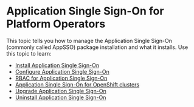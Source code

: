 # Application Single Sign-On for Platform Operators

This topic tells you how to manage the Application Single Sign-On (commonly called AppSSO) 
package installation and what it installs. Use this topic to learn:

- [Install Application Single Sign-On](installation.md)
- [Configure Application Single Sign-On](configuration.md)
- [RBAC for Application Single Sign-On](rbac.md)
- [Application Single Sign-On for OpenShift clusters](openshift.md)
- [Upgrade Application Single Sign-On](../upgrades/index.md)
- [Uninstall Application Single Sign-On](uninstallation.md)
